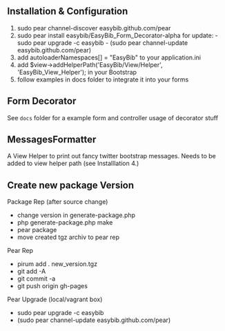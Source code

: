 ## Installation & Configuration

 1. sudo pear channel-discover easybib.github.com/pear
 2. sudo pear install easybib/EasyBib_Form_Decorator-alpha 
 	for update:
 		- sudo pear upgrade -c easybib
		- (sudo pear channel-update easybib.github.com/pear)
 3. add autoloaderNamespaces[] = "EasyBib" to your application.ini
 4. add $view->addHelperPath('EasyBib/View/Helper', 'EasyBib_View_Helper'); 
 	in your Bootstrap
 5. follow examples in docs folder to integrate it into your forms


## Form Decorator

See `docs` folder for a example form and controller usage of decorator stuff

## MessagesFormatter

A View Helper to print out fancy twitter bootstrap messages.
Needs to be added to view helper path (see Installlation 4.)

## Create new package Version
Package Rep (after source change)
- change version in generate-package.php
- php generate-package.php make
- pear package
- move created tgz archiv to pear rep

Pear Rep
- pirum add . new_version.tgz
- git add -A
- git commit -a
- git push origin gh-pages

Pear Upgrade (local/vagrant box)
- sudo pear upgrade -c easybib
- (sudo pear channel-update easybib.github.com/pear)
